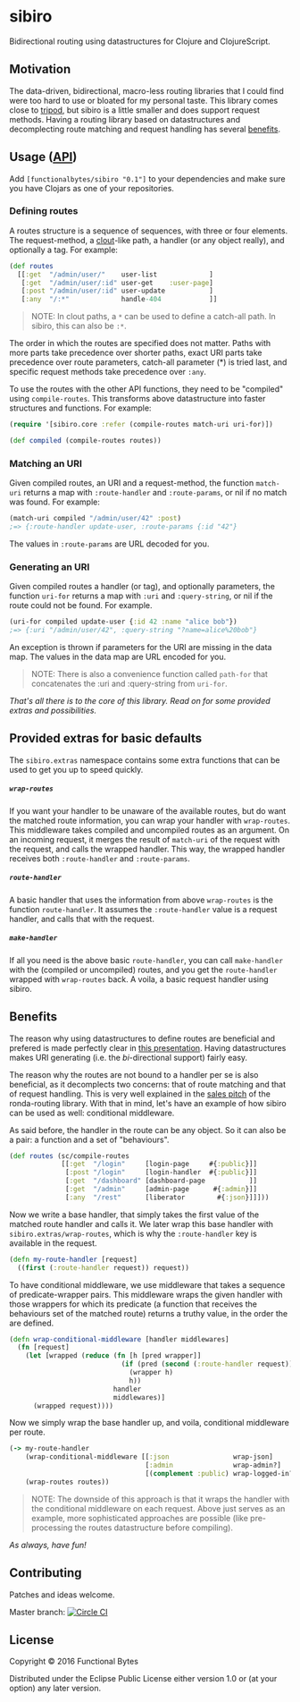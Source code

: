 # sibiro

Bidirectional routing using datastructures for Clojure and ClojureScript.

## Motivation

The data-driven, bidirectional, macro-less routing libraries that I could find were too hard to use or bloated for my personal taste.
This library comes close to [tripod](https://github.com/frankiesardo/tripod), but sibiro is a little smaller and does support request methods.
Having a routing library based on datastructures and decomplecting route matching and request handling has several [benefits](#benefits).

## Usage ([API](https://aroemers.github.io/sibiro/))

Add `[functionalbytes/sibiro "0.1"]` to your dependencies and make sure you have Clojars as one of your repositories.

### Defining routes

A routes structure is a sequence of sequences, with three or four elements.
The request-method, a [clout](https://github.com/weavejester/clout)-like path, a handler (or any object really), and optionally a tag.
For example:

```clj
(def routes
  [[:get  "/admin/user/"    user-list             ]
   [:get  "/admin/user/:id" user-get    :user-page]
   [:post "/admin/user/:id" user-update           ]
   [:any  "/:*"             handle-404            ]]
```

> NOTE: In clout paths, a `*` can be used to define a catch-all path. In sibiro, this can also be `:*`.

The order in which the routes are specified does not matter.
Paths with more parts take precedence over shorter paths, exact URI parts take precedence over route parameters, catch-all parameter (*) is tried last, and specific request methods take precedence over `:any`.

To use the routes with the other API functions, they need to be "compiled" using `compile-routes`.
This transforms above datastructure into faster structures and functions.
For example:

```clj
(require '[sibiro.core :refer (compile-routes match-uri uri-for)])

(def compiled (compile-routes routes))
```

### Matching an URI

Given compiled routes, an URI and a request-method, the function `match-uri` returns a map with `:route-handler` and `:route-params`, or nil if no match was found.
For example:

```clj
(match-uri compiled "/admin/user/42" :post)
;=> {:route-handler update-user, :route-params {:id "42"}
```

The values in `:route-params` are URL decoded for you.

### Generating an URI

Given compiled routes a handler (or tag), and optionally parameters, the function `uri-for` returns a map with `:uri` and `:query-string`, or nil if the route could not be found.
For example.

```clj
(uri-for compiled update-user {:id 42 :name "alice bob"})
;=> {:uri "/admin/user/42", :query-string "?name=alice%20bob"}
```

An exception is thrown if parameters for the URI are missing in the data map.
The values in the data map are URL encoded for you.

> NOTE: There is also a convenience function called `path-for` that concatenates the :uri and :query-string from `uri-for`.

_That's all there is to the core of this library. Read on for some provided extras and possibilities._

## Provided extras for basic defaults

The `sibiro.extras` namespace contains some extra functions that can be used to get you up to speed quickly.

##### `wrap-routes`

If you want your handler to be unaware of the available routes, but do want the matched route information, you can wrap your handler with `wrap-routes`.
This middleware takes compiled and uncompiled routes as an argument.
On an incoming request, it merges the result of `match-uri` of the request with the request, and calls the wrapped handler.
This way, the wrapped handler receives both `:route-handler` and `:route-params`.

##### `route-handler`

A basic handler that uses the information from above `wrap-routes` is the function `route-handler`.
It assumes the `:route-handler` value is a request handler, and calls that with the request.

##### `make-handler`

If all you need is the above basic `route-handler`, you can call `make-handler` with the (compiled or uncompiled) routes, and you get the `route-handler` wrapped with `wrap-routes` back.
A voila, a basic request handler using sibiro.

## Benefits

The reason why using datastructures to define routes are beneficial and prefered is made perfectly clear in [this presentation](https://www.youtube.com/watch?v=3oQTSP4FngY).
Having datastructures makes URI generating (i.e. the _bi_-directional support) fairly easy.

The reason why the routes are not bound to a handler per se is also beneficial, as it decomplects two concerns: that of route matching and that of request handling.
This is very well explained in the [sales pitch](https://github.com/xsc/ronda-routing#official-sales-pitch) of the ronda-routing library.
With that in mind, let's have an example of how sibiro can be used as well: conditional middleware.

As said before, the handler in the route can be any object.
So it can also be a pair: a function and a set of "behaviours".

```clj
(def routes (sc/compile-routes
             [[:get  "/login"     [login-page     #{:public}]]
              [:post "/login"     [login-handler  #{:public}]]
              [:get  "/dashboard" [dashboard-page           ]]
              [:get  "/admin"     [admin-page      #{:admin}]]
              [:any  "/rest"      [liberator        #{:json}]]]))
```

Now we write a base handler, that simply takes the first value of the matched route handler and calls it.
We later wrap this base handler with `sibiro.extras/wrap-routes`, which is why the `:route-handler` key is available in the request.

```clj
(defn my-route-handler [request]
  ((first (:route-handler request)) request))
```

To have conditional middleware, we use middleware that takes a sequence of predicate-wrapper pairs.
This middleware wraps the given handler with those wrappers for which its predicate (a function that receives the behaviours set of the matched route) returns a truthy value, in the order the are defined.

```clj
(defn wrap-conditional-middleware [handler middlewares]
  (fn [request]
    (let [wrapped (reduce (fn [h [pred wrapper]]
                            (if (pred (second (:route-handler request)))
                              (wrapper h)
                              h))
                          handler
                          middlewares)]
      (wrapped request))))
```

Now we simply wrap the base handler up, and voila, conditional middleware per route.

```clj
(-> my-route-handler
    (wrap-conditional-middleware [[:json                wrap-json]
                                  [:admin               wrap-admin?]
                                  [(complement :public) wrap-logged-in?]])
    (wrap-routes routes))
```

> NOTE: The downside of this approach is that it wraps the handler with the conditional middleware on each request.
> Above just serves as an example, more sophisticated approaches are possible (like pre-processing the routes datastructure before compiling).

_As always, have fun!_

## Contributing

Patches and ideas welcome.

Master branch: [![Circle CI](https://circleci.com/gh/aroemers/sibiro/tree/master.svg?style=svg&circle-token=8a32ad3de9f753d371e8f464031f6f128d465469)](https://circleci.com/gh/aroemers/sibiro/tree/master)

## License

Copyright © 2016 Functional Bytes

Distributed under the Eclipse Public License either version 1.0 or (at
your option) any later version.
